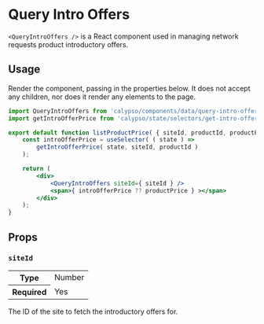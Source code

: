 # Query Intro Offers

`<QueryIntroOffers />` is a React component used in managing network requests product introductory offers.

## Usage

Render the component, passing in the properties below. It does not accept any children, nor does it render any elements to the page.

```jsx
import QueryIntroOffers from 'calypso/components/data/query-intro-offers';
import getIntroOfferPrice from 'calypso/state/selectors/get-intro-offer-price';

export default function listProductPrice( { siteId, productId, productPrice } ) {
	const introOfferPrice = useSelector( ( state ) =>
		getIntroOfferPrice( state, siteId, productId )
	);

	return (
		<div>
			<QueryIntroOffers siteId={ siteId } />
			<span>{ introOfferPrice ?? productPrice } ></span>
		</div>
	);
}
```

## Props

### `siteId`

<table>
	<tr><th>Type</th><td>Number</td></tr>
	<tr><th>Required</th><td>Yes</td></tr>
</table>

The ID of the site to fetch the introductory offers for.
